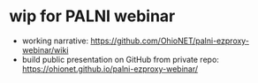 wip for PALNI webinar
=====================

- working narrative: https://github.com/OhioNET/palni-ezproxy-webinar/wiki
- build public presentation on GitHub from private repo: https://ohionet.github.io/palni-ezproxy-webinar/

